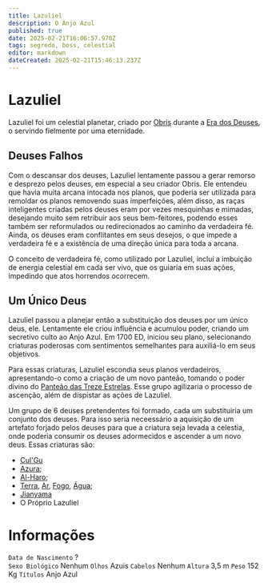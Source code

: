 ```yaml
---
title: Lazuliel
description: O Anjo Azul
published: true
date: 2025-02-21T16:06:57.970Z
tags: segredo, boss, celestial
editor: markdown
dateCreated: 2025-02-21T15:46:13.237Z
---
```


# Lazuliel
Lazuliel foi um celestial planetar, criado por [Obris](/divindades/panteao-das-treze-estrelas/obris) durante a [Era dos Deuses](/linha-do-tempo), o servindo fielmente por uma eternidade. 

## Deuses Falhos

Com o descansar dos deuses, Lazuliel lentamente passou a gerar remorso e desprezo pelos deuses, em especial a seu criador Obris. Ele entendeu que havia muita arcana intocada nos planos, que poderia ser utilizada para remoldar os planos removendo suas imperfeições, além disso, as raças inteligentes criadas pelos deuses eram por vezes mesquinhas e mimadas, desejando muito sem retribuir aos seus bem-feitores, podendo esses também ser reformulados ou redirecionados ao caminho da verdadeira fé. Ainda, os deuses eram conflitantes em seus desejos, o que impede a verdadeira fé e a existência de uma direção única para toda a arcana.

O conceito de verdadeira fé, como utilizado por Lazuliel, inclui a imbuição de energia celestial em cada ser vivo, que os guiaria em suas ações, impedindo que atos horrendos ocorrecem.

## Um Único Deus

Lazuliel passou a planejar então a substituição dos deuses por um único deus, ele. Lentamente ele criou influência e acumulou poder, criando um secretivo culto ao Anjo Azul. Em 1700 ED, iniciou seu plano, selecionando criaturas poderosas com sentimentos semelhantes para auxiliá-lo em seus objetivos.

Para essas criaturas, Lazuliel escondia seus planos verdadeiros, apresentando-o como a criação de um novo panteão, tomando o poder divino do [Panteão das Treze Estrelas](/divindades/panteao-das-treze-estrelas). Esse grupo agilizaria o processo de ascenção, além de dispistar as ações de Lazuliel.

Um grupo de 6 deuses pretendentes foi formado, cada um substituiria um conjunto dos deuses. Para isso seria neceessário a aquisição de um artefato forjado pelos deuses para que a criatura seja levada a celestia, onde poderia consumir os deuses adormecidos e ascender a um novo deus. Essas criaturas são:

- [Cul'Gu](/individuos/culgu)
- [Azura](/individuos/azura);
- [Al-Haro](/individuos/al-haro);
- [Terra](/individuos/terra), [Ar](/individuos/ar), [Fogo](/individuos/fogo), [Água](/individuos/agua);
- [Jianyama](/individuos/jianyama)
- O Próprio Lazuliel

# Informações
`Data de Nascimento` ?  
`Sexo Biológico` Nenhum
`Olhos` Azuis
`Cabelos` Nenhum
`Altura` 3,5 m
`Peso` 152 Kg
`Títulos` Anjo Azul